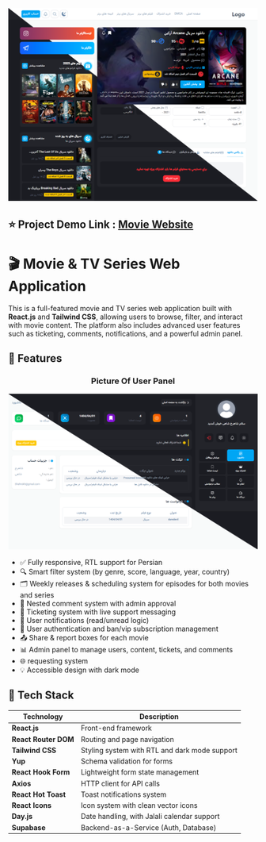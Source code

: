 ![website demo picture](src/assets/movie.png)


## ⭐️ Project Demo Link : [Movie Website](https://moviewebsite.liara.run/)

# 🎬 Movie & TV Series Web Application

This is a full-featured movie and TV series web application built with **React.js** and **Tailwind CSS**, allowing users to browse, filter, and interact with movie content. The platform also includes advanced user features such as ticketing, comments, notifications, and a powerful admin panel.

## 🚀 Features

<h3 align="center">Picture Of User Panel</h3>

![website demo picture](src/assets/userPanel.png)

- ✅ Fully responsive, RTL support for Persian
- 🔍 Smart filter system (by genre, score, language, year, country)
- 🗂 Weekly releases & scheduling system for episodes for both movies and series
- 💬 Nested comment system with admin approval
- 📩 Ticketing system with live support messaging
- 🔔 User notifications (read/unread logic)
- 👥 User authentication and ban/vip subscription management
- 📤 Share & report boxes for each movie
- 📊 Admin panel to manage users, content, tickets, and comments
- 🌐 requesting system
- 💡 Accessible design with dark mode

## 🧱 Tech Stack

| Technology        | Description                                      |
|-------------------|--------------------------------------------------|
| **React.js**       | Front-end framework                              |
| **React Router DOM** | Routing and page navigation                     |
| **Tailwind CSS**   | Styling system with RTL and dark mode support    |
| **Yup**            | Schema validation for forms                      |
| **React Hook Form**| Lightweight form state management                |
| **Axios**          | HTTP client for API calls                        |
| **React Hot Toast**| Toast notifications system                       |
| **React Icons**    | Icon system with clean vector icons              |
| **Day.js**         | Date handling, with Jalali calendar support      |
| **Supabase**       | Backend-as-a-Service (Auth, Database)  |